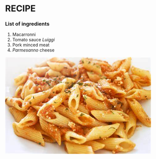 # RECIPE

### **List of ingredients**

1. Macarronni
2. Tomato sauce *Luiggi*
3. Pork minced meat
4. *Parmesanno* cheese

![Macarronni tomato](recipe.jpg)
